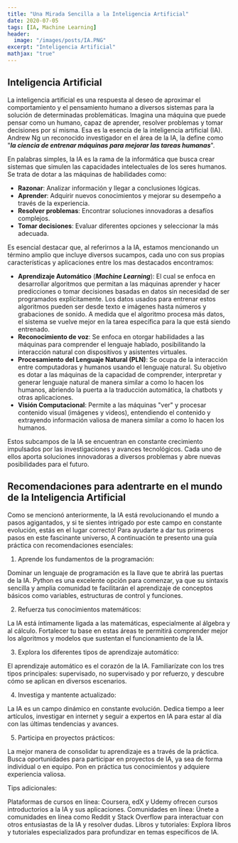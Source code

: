 ```yaml
---
title: "Una Mirada Sencilla a la Inteligencia Artificial"
date: 2020-07-05
tags: [IA, Machine Learning]
header:
  image: "/images/posts/IA.PNG"
excerpt: "Inteligencia Artificial"
mathjax: "true"
---
```

## Inteligencia Artificial 

La inteligencia artificial es una respuesta al deseo de aproximar el comportamiento y el pensamiento humano a diversos sistemas para la solución de determinadas problemáticas. Imagina una máquina que puede pensar como un humano, capaz de aprender, resolver problemas y tomar decisiones por sí misma. Esa es la esencia de la inteligencia artificial (IA). Andrew Ng un reconocido investigador en el área de la IA, la define como "***la ciencia de entrenar máquinas para mejorar las tareas humanas***".

En palabras simples, la IA es la rama de la informática que busca crear sistemas que simulen las capacidades intelectuales de los seres humanos. Se trata de dotar a las máquinas de habilidades como:

* **Razonar**: Analizar información y llegar a conclusiones lógicas.
* **Aprender**: Adquirir nuevos conocimientos y mejorar su desempeño a través de la experiencia.
* **Resolver problemas**: Encontrar soluciones innovadoras a desafíos complejos.
* **Tomar decisiones**: Evaluar diferentes opciones y seleccionar la más adecuada.

Es esencial destacar que, al referirnos a la IA, estamos mencionando un término amplio que incluye diversos sucampos, cada uno con sus propias características y aplicaciones entre los mas destacados encontramos:  


* **Aprendizaje Automático** (***Machine Learning***): El cual se enfoca en desarrollar algoritmos que permitan a las máquinas aprender y hacer predicciones o tomar decisiones basadas en datos sin necesidad de ser programados explícitamente. Los datos usados para entrenar estos algoritmos pueden ser desde texto e imágenes hasta números y grabaciones de sonido. A medida que el algoritmo procesa más datos, el sistema se vuelve mejor en la tarea específica para la que está siendo entrenado.
* **Reconocimiento de voz**: Se enfoca en otorgar habilidades a las máquinas para comprender el lenguaje hablado, posibilitando la interacción natural con dispositivos y asistentes virtuales.
* **Procesamiento del Lenguaje Natural (PLN)**: Se ocupa de la interacción entre computadoras y humanos usando el lenguaje natural. Su objetivo es dotar a las máquinas de la capacidad de comprender, interpretar y generar lenguaje natural de manera similar a como lo hacen los humanos, abriendo la puerta a la traducción automática, la chatbots y otras aplicaciones.
* **Visión Computacional**: Permite a las máquinas "ver" y procesar contenido visual (imágenes y videos), entendiendo el contenido y extrayendo información valiosa de manera similar a como lo hacen los humanos. 

Estos subcampos de la IA se encuentran en constante crecimiento impulsados por las investigaciones y avances tecnológicos. Cada uno de ellos aporta soluciones innovadoras a diversos problemas y abre nuevas posibilidades para el futuro.


## Recomendaciones para adentrarte en el mundo de la Inteligencia Artificial

Como se mencionó anteriormente, la IA está revolucionando el mundo a pasos agigantados, y si te sientes intrigado por este campo en constante evolución, estás en el lugar correcto! Para ayudarte a dar tus primeros pasos en este fascinante universo, A continuación te presento una guía práctica con recomendaciones esenciales:

1. Aprende los fundamentos de la programación:

Dominar un lenguaje de programación es la llave que te abrirá las puertas de la IA. Python es una excelente opción para comenzar, ya que su sintaxis sencilla y amplia comunidad te facilitarán el aprendizaje de conceptos básicos como variables, estructuras de control y funciones.

2. Refuerza tus conocimientos matemáticos:

La IA está íntimamente ligada a las matemáticas, especialmente al álgebra y al cálculo. Fortalecer tu base en estas áreas te permitirá comprender mejor los algoritmos y modelos que sustentan el funcionamiento de la IA.

3. Explora los diferentes tipos de aprendizaje automático:

El aprendizaje automático es el corazón de la IA. Familiarízate con los tres tipos principales: supervisado, no supervisado y por refuerzo, y descubre cómo se aplican en diversos escenarios.

4. Investiga y mantente actualizado:

La IA es un campo dinámico en constante evolución. Dedica tiempo a leer artículos, investigar en internet y seguir a expertos en IA para estar al día con las últimas tendencias y avances.

5. Participa en proyectos prácticos:

La mejor manera de consolidar tu aprendizaje es a través de la práctica. Busca oportunidades para participar en proyectos de IA, ya sea de forma individual o en equipo. Pon en práctica tus conocimientos y adquiere experiencia valiosa.

Tips adicionales:

Plataformas de cursos en línea: Coursera, edX y Udemy ofrecen cursos introductorios a la IA y sus aplicaciones.
Comunidades en línea: Únete a comunidades en línea como Reddit y Stack Overflow para interactuar con otros entusiastas de la IA y resolver dudas.
Libros y tutoriales: Explora libros y tutoriales especializados para profundizar en temas específicos de IA.


